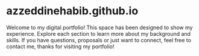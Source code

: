 # azzeddinehabib.github.io
Welcome to my digital portfolio! This space has been designed to show my experience. Explore each section to learn more about my background and skills. If you have questions, proposals or just want to connect, feel free to contact me, thanks for visiting my portfolio!
